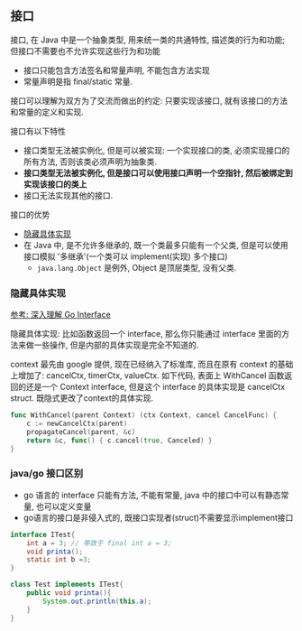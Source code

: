 ## 接口
接口, 在 Java 中是一个抽象类型, 用来统一类的共通特性, 描述类的行为和功能; 但接口不需要也不允许实现这些行为和功能
- 接口只能包含方法签名和常量声明, 不能包含方法实现
- 常量声明是指 final/static 常量.

接口可以理解为双方为了交流而做出的约定: 只要实现该接口, 就有该接口的方法和常量的定义和实现.

接口有以下特性
- 接口类型无法被实例化, 但是可以被实现: 一个实现接口的类, 必须实现接口的所有方法, 否则该类必须声明为抽象类.
- **接口类型无法被实例化, 但是接口可以使用接口声明一个空指针, 然后被绑定到实现该接口的类上**
- 接口无法实现其他的接口.

接口的优势
- [隐藏具体实现](#隐藏具体实现)
- 在 Java 中, 是不允许多继承的, 既一个类最多只能有一个父类, 但是可以使用接口模拟 '多继承'(一个类可以 implement(实现) 多个接口)
    - `java.lang.Object` 是例外, Object 是顶层类型, 没有父类.

### 隐藏具体实现
[参考: 深入理解 Go Interface](http://legendtkl.com/2017/06/12/understanding-golang-interface/#2.2)

隐藏具体实现: 比如函数返回一个 interface, 那么你只能通过 interface 里面的方法来做一些操作, 但是内部的具体实现是完全不知道的.

context 最先由 google 提供, 现在已经纳入了标准库, 而且在原有 context 的基础上增加了: cancelCtx, timerCtx, valueCtx. 如下代码, 表面上 WithCancel 函数返回的还是一个 Context interface, 但是这个 interface 的具体实现是 cancelCtx struct. 既隐式更改了context的具体实现.
```Go
func WithCancel(parent Context) (ctx Context, cancel CancelFunc) {
    c := newCancelCtx(parent)
    propagateCancel(parent, &c)
    return &c, func() { c.cancel(true, Canceled) }
}
``` 

### java/go 接口区别
- go 语言的 interface 只能有方法, 不能有常量, java 中的接口中可以有静态常量, 也可以定义变量
- go语言的接口是非侵入式的, 既接口实现者(struct)不需要显示implement接口

```Java
interface ITest{
    int a = 3; // 等效于 final int a = 3;
    void printa();
    static int b =3;
}

class Test implements ITest{
    public void printa(){
        System.out.println(this.a);
    }
}
```
